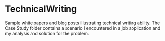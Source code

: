 # TechnicalWriting
Sample white papers and blog posts illustrating technical writing ability.  The Case Study folder contains a scenario I encountered in a job application and my analysis and solution for the problem.
